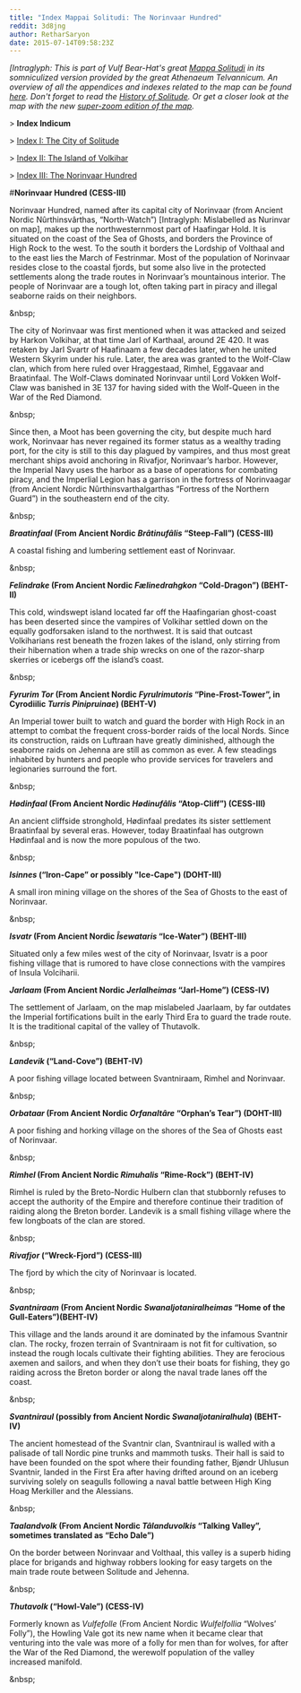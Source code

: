 ```yaml
---
title: "Index Mappai Solitudi: The Norinvaar Hundred"
reddit: 3d8jng
author: RetharSaryon
date: 2015-07-14T09:58:23Z
---
```


*[Intraglyph: This is part of Vulf Bear-Hat's great [Mappa Solitudi](http://formatorius.deviantart.com/art/Map-of-the-Kingdom-of-Haafingar-537402478) in its somniculized version provided by the great Athenaeum Telvannicum. An overview of all the appendices and indexes related to the map can be found [here](http://as.reddit.com/r/teslore/comments/38i9y2/submission_from_the_athenaeum_telvanni_a_map_of/). Don't forget to read the [History of Solitude](https://as.reddit.com/r/teslore/comments/38oypr/mappa_solitudi_appendix_i_historia_solitudi/). Or get a closer look at the map with the new [super-zoom edition of the map](http://sta.sh/0lm01eai66c).*



&gt; **Index Indicum**


&gt; [Index I: The City of Solitude](https://as.reddit.com/r/teslore/comments/3d10ti/index_mappai_solitudi_the_city_of_solitude/)


&gt; [Index II: The Island of Volkihar](https://as.reddit.com/r/teslore/comments/3d4iog/index_mappai_solitudi_the_island_of_volkihar/)


&gt; [Index III: The Norinvaar Hundred](https://as.reddit.com/r/teslore/comments/3d8jng/index_mappai_solitudi_the_norinvaar_hundred/)


#**Norinvaar Hundred (CESS-III)**


Norinvaar Hundred, named after its capital city of Norinvaar (from Ancient Nordic Nûrthinsvârthas, “North-Watch”) [Intraglyph: Mislabelled as Nurinvar on map], makes up the northwesternmost part of Haafingar Hold. It is situated on the coast of the Sea of Ghosts, and borders the Province of High Rock to the west. To the south it borders the Lordship of Volthaal and to the east lies the March of Festrinmar. Most of the population of Norinvaar resides close to the coastal fjords, but some also live in the protected settlements along the trade routes in Norinvaar’s mountainous interior. The people of Norinvaar are a tough lot, often taking part in piracy and illegal seaborne raids on their neighbors. 


&amp;nbsp;


The city of Norinvaar was first mentioned when it was attacked and seized by Harkon Volkihar, at that time Jarl of Karthaal, around 2E 420. It was retaken by Jarl Svartr of Haafinaam a few decades later, when he united Western Skyrim under his rule. Later, the area was granted to the Wolf-Claw clan, which from here ruled over Hraggestaad, Rimhel, Eggavaar and Braatinfaal. The Wolf-Claws dominated Norinvaar until Lord Vokken Wolf-Claw was banished in 3E 137 for having sided with the Wolf-Queen in the War of the Red Diamond. 


&amp;nbsp;


Since then, a Moot has been governing the city, but despite much hard work, Norinvaar has never regained its former status as a wealthy trading port, for the city is still to this day plagued by vampires, and thus most great merchant ships avoid anchoring in Rivafjor, Norinvaar’s harbor. However, the Imperial Navy uses the harbor as a base of operations for combating piracy, and the Imperlial Legion has a garrison in the fortress of Norinvaagar (from Ancient Nordic Nûrthinsvarthalgarthas “Fortress of the Northern Guard”) in the southeastern end of the city.


&amp;nbsp;


***Braatinfaal* (From Ancient Nordic *Brâtinufâlis* “Steep-Fall”) (CESS-III)**


A coastal fishing and lumbering settlement east of Norinvaar.


&amp;nbsp;


***Felindrake* (From Ancient Nordic *Fælinedrahgkon* “Cold-Dragon”) (BEHT-II)**


This cold, windswept island located far off the Haafingarian ghost-coast has been deserted since the vampires of Volkihar settled down on the equally godforsaken island to the northwest. It is said that outcast Volkiharians rest beneath the frozen lakes of the island, only stirring from their hibernation when a trade ship wrecks on one of the razor-sharp skerries or icebergs off the island’s coast.


&amp;nbsp;


***Fyrurim Tor* (From Ancient Nordic *Fyrulrimutoris* “Pine-Frost-Tower”, in Cyrodiilic *Turris Pinipruinae*) (BEHT-V)**


An Imperial tower built to watch and guard the border with High Rock in an attempt to combat the frequent cross-border raids of the local Nords. Since its construction, raids on Luftraan have greatly diminished, although the seaborne raids on Jehenna are still as common as ever. A few steadings inhabited by hunters and people who provide services for travelers and legionaries surround the fort.


&amp;nbsp;


***Hødinfaal* (From Ancient Nordic *Hødinufâlis* “Atop-Cliff”) (CESS-III)**


An ancient cliffside stronghold, Hødinfaal predates its sister settlement Braatinfaal by several eras. However, today Braatinfaal has outgrown Hødinfaal and is now the more populous of the two.


&amp;nbsp;


***Isinnes* (“Iron-Cape” or possibly "Ice-Cape") (DOHT-III)**


A small iron mining village on the shores of the Sea of Ghosts to the east of Norinvaar.


&amp;nbsp;


***Isvatr* (From Ancient Nordic *Îsewataris* “Ice-Water”) (BEHT-III)**


Situated only a few miles west of the city of Norinvaar, Isvatr is a poor fishing village that is rumored to have close connections with the vampires of Insula Volciharii.


***Jarlaam* (From Ancient Nordic *Jerlalheimas* “Jarl-Home”) (CESS-IV)**


The settlement of Jarlaam, on the map mislabeled Jaarlaam, by far outdates the Imperial fortifications built in the early Third Era to guard the trade route. It is the traditional capital of the valley of Thutavolk.


&amp;nbsp;


***Landevik* (“Land-Cove”) (BEHT-IV)** 


A poor fishing village located between Svantniraam, Rimhel and Norinvaar.


&amp;nbsp;


***Orbataar* (From Ancient Nordic *Orfanaltâre* “Orphan’s Tear”) (DOHT-III)**


A poor fishing and horking village on the shores of the Sea of Ghosts east of Norinvaar. 


&amp;nbsp;


***Rimhel* (From Ancient Nordic *Rimuhalis* “Rime-Rock”) (BEHT-IV)**


Rimhel is ruled by the Breto-Nordic Hulbern clan that stubbornly refuses to accept the authority of the Empire and therefore continue their tradition of raiding along the Breton border. Landevik is a small fishing village where the few longboats of the clan are stored.


&amp;nbsp;


***Rivafjor* (“Wreck-Fjord”) (CESS-III)**


The fjord by which the city of Norinvaar is located.


&amp;nbsp;


***Svantniraam* (From Ancient Nordic *Swanaljotaniralheimas* “Home of the Gull-Eaters”)(BEHT-IV)**


This village and the lands around it are dominated by the infamous Svantnir clan. The rocky, frozen terrain of Svantniraam is not fit for cultivation, so instead the rough locals cultivate their fighting abilities. They are ferocious axemen and sailors, and when they don’t use their boats for fishing, they go raiding across the Breton border or along the naval trade lanes off the coast. 


&amp;nbsp;


***Svantniraul* (possibly from Ancient Nordic *Swanaljotaniralhula*) (BEHT-IV)**


The ancient homestead of the Svantnir clan, Svantniraul is walled with a palisade of tall Nordic pine trunks and mammoth tusks. Their hall is said to have been founded on the spot where their founding father, Bjøndr Uhlusun Svantnir, landed in the First Era after having drifted around on an iceberg surviving solely on seagulls following a naval battle between High King Hoag Merkiller and the Alessians.


&amp;nbsp;


***Taalandvolk* (From Ancient Nordic *Tâlanduvolkis* “Talking Valley”, sometimes translated as “Echo Dale”)**


On the border between Norinvaar and Volthaal, this valley is a superb hiding place for brigands and highway robbers looking for easy targets on the main trade route between Solitude and Jehenna. 


&amp;nbsp;


***Thutavolk* (“Howl-Vale”) (CESS-IV)**


Formerly known as *Vulfefolle* (From Ancient Nordic *Wulfelfollia* “Wolves’ Folly”), the Howling Vale got its new name when it became clear that venturing into the vale was more of a folly for men than for wolves, for after the War of the Red Diamond, the werewolf population of the valley increased manifold.


&amp;nbsp;



